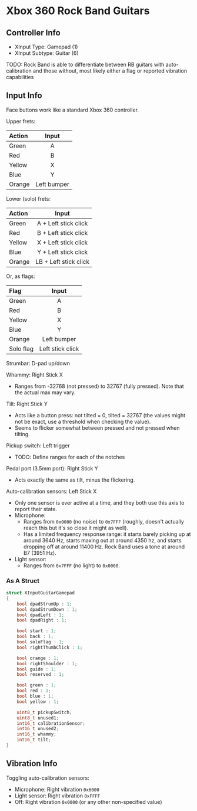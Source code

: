 # Xbox 360 Rock Band Guitars

## Controller Info

- XInput Type: Gamepad (1)
- XInput Subtype: Guitar (6)

TODO: Rock Band is able to differentiate between RB guitars with auto-calibration and those without, most likely either a flag or reported vibration capabilities

## Input Info

Face buttons work like a standard Xbox 360 controller.

Upper frets:

| Action | Input       |
| :----- | :---:       |
| Green  | A           |
| Red    | B           |
| Yellow | X           |
| Blue   | Y           |
| Orange | Left bumper |

Lower (solo) frets:

| Action | Input                 |
| :----- | :---:                 |
| Green  | A + Left stick click  |
| Red    | B + Left stick click  |
| Yellow | X + Left stick click  |
| Blue   | Y + Left stick click  |
| Orange | LB + Left stick click |

Or, as flags:

| Flag      | Input            |
| :---      | :---:            |
| Green     | A                |
| Red       | B                |
| Yellow    | X                |
| Blue      | Y                |
| Orange    | Left bumper      |
| Solo flag | Left stick click |

Strumbar: D-pad up/down

Whammy: Right Stick X

- Ranges from -32768 (not pressed) to 32767 (fully pressed). Note that the actual max may vary.

Tilt: Right Stick Y

- Acts like a button press: not tilted = 0, tilted = 32767 (the values might not be exact, use a threshold when checking the value).
- Seems to flicker somewhat between pressed and not pressed when tilting.

Pickup switch: Left trigger

- TODO: Define ranges for each of the notches 

Pedal port (3.5mm port): Right Stick Y

- Acts exactly the same as tilt, minus the flickering.

Auto-calibration sensors: Left Stick X

- Only one sensor is ever active at a time, and they both use this axis to report their state.
- Microphone:
  - Ranges from `0x0000` (no noise) to `0x7FFF` (roughly, doesn't actually reach this but it's so close it might as well).
  - Has a limited frequency response range: it starts barely picking up at around 3640 Hz, starts maxing out at around 4350 hz, and starts dropping off at around 11400 Hz. Rock Band uses a tone at around B7 (3951 Hz).
- Light sensor:
  - Ranges from `0x7FFF` (no light) to `0x0000`.

### As A Struct

```c
struct XInputGuitarGamepad
{
    bool dpadStrumUp : 1;
    bool dpadStrumDown : 1;
    bool dpadLeft : 1;
    bool dpadRight : 1;

    bool start : 1;
    bool back : 1;
    bool soloFlag : 1;
    bool rightThumbClick : 1;

    bool orange : 1;
    bool rightShoulder : 1;
    bool guide : 1;
    bool reserved : 1;

    bool green : 1;
    bool red : 1;
    bool blue : 1;
    bool yellow : 1;

    uint8_t pickupSwitch;
    uint8_t unused1;
    int16_t calibrationSensor;
    int16_t unused2;
    int16_t whammy;
    int16_t tilt;
}
```

## Vibration Info

Toggling auto-calibration sensors:

- Microphone: Right vibration `0x6000`
- Light sensor: Right vibration `0xFFFF`
- Off: Right vibration `0x0000` (or any other non-specified value)
